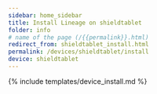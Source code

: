```yaml
---
sidebar: home_sidebar
title: Install Lineage on shieldtablet
folder: info
# name of the page (/{{permalink}}.html)
redirect_from: shieldtablet_install.html
permalink: /devices/shieldtablet/install
device: shieldtablet
---
```

{% include templates/device_install.md %}
